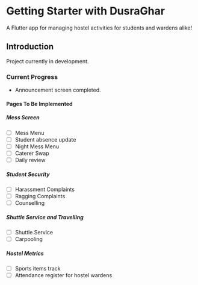 # Getting Starter with DusraGhar
A Flutter app for managing hostel activities for students and wardens alike!
## Introduction
Project currently in development.
### Current Progress

 - Announcement screen completed.
#### Pages To Be Implemented
##### Mess Screen
- [ ] Mess Menu 
-  [ ] Student absence update
- [ ] Night Mess Menu
- [ ] Caterer Swap
- [ ] Daily review
##### Student Security
-  [ ] Harassment Complaints
- [ ] Ragging Complaints
- [ ] Counselling
##### Shuttle Service and Travelling 
- [ ] Shuttle Service 
- [ ] Carpooling
##### Hostel Metrics
- [ ] Sports items track
- [ ] Attendance register for hostel wardens
